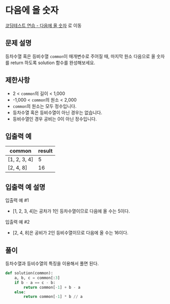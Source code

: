 # 다음에 올 숫자

[코딩테스트 연습 - 다음에 올 숫자][1] 로 이동

## 문제 설명

등차수열 혹은 등비수열 `common`이 매개변수로 주어질 때, 마지막 원소 다음으로 올 숫자를 return 하도록 solution 함수를 완성해보세요.

## 제한사항

- 2 < `common`의 길이 < 1,000
- -1,000 < `common`의 원소 < 2,000
- `common`의 원소는 모두 정수입니다.
- 등차수열 혹은 등비수열이 아닌 경우는 없습니다.
- 등비수열인 경우 공비는 0이 아닌 정수입니다.

## 입출력 예

| common       | result |
| ------------ | ------ |
| [1, 2, 3, 4] | 5      |
| [2, 4, 8]    | 16     |

## 입출력 예 설명

입출력 예 #1

- [1, 2, 3, 4]는 공차가 1인 등차수열이므로 다음에 올 수는 5이다.

입출력 예 #2

- [2, 4, 8]은 공비가 2인 등비수열이므로 다음에 올 수는 16이다.

## 풀이

등차수열과 등비수열의 특징을 이용해서 풀면 된다.

```python
def solution(common):
    a, b, c = common[:3]
    if b - a == c - b:
        return common[-1] + b - a
    else:
        return common[-1] * b // a
```

[1]: https://school.programmers.co.kr/learn/courses/30/lessons/120924
